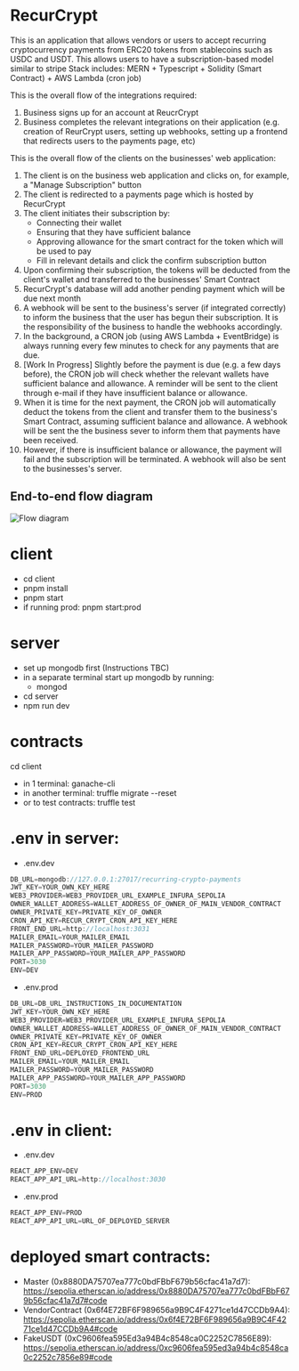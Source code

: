 # RecurCrypt

This is an application that allows vendors or users to accept recurring cryptocurrency payments from ERC20 tokens from stablecoins such as USDC and USDT.
This allows users to have a subscription-based model similar to stripe
Stack includes: MERN + Typescript + Solidity (Smart Contract) + AWS Lambda (cron job)

This is the overall flow of the integrations required:

1. Business signs up for an account at ReucrCrypt
2. Business completes the relevant integrations on their application (e.g. creation of ReurCrypt users, setting up webhooks, setting up a frontend that redirects users to the payments page, etc)

This is the overall flow of the clients on the businesses' web application:

1. The client is on the business web application and clicks on, for example, a "Manage Subscription" button
2. The client is redirected to a payments page which is hosted by RecurCrypt
3. The client initiates their subscription by:
   - Connecting their wallet
   - Ensuring that they have sufficient balance
   - Approving allowance for the smart contract for the token which will be used to pay
   - Fill in relevant details and click the confirm subscription button
4. Upon confirming their subscription, the tokens will be deducted from the client's wallet and transferred to the businesses' Smart Contract
5. RecurCrypt's database will add another pending payment which will be due next month
6. A webhook will be sent to the business's server (if integrated correctly) to inform the business that the user has begun their subscription. It is the responsibility of the business to handle the webhooks accordingly.
7. In the background, a CRON job (using AWS Lambda + EventBridge) is always running every few minutes to check for any payments that are due.
8. [Work In Progress] Slightly before the payment is due (e.g. a few days before), the CRON job will check whether the relevant wallets have sufficient balance and allowance. A reminder will be sent to the client through e-mail if they have insufficient balance or allowance.
9. When it is time for the next payment, the CRON job will automatically deduct the tokens from the client and transfer them to the business's Smart Contract, assuming sufficient balance and allowance. A webhook will be sent the the business sever to inform them that payments have been received.
10. However, if there is insufficient balance or allowance, the payment will fail and the subscription will be terminated. A webhook will also be sent to the businesses's server.

## End-to-end flow diagram

![Flow diagram](https://miro.medium.com/v2/resize:fit:720/format:webp/1*-281EueFK_7Z3ifrSoBx2A.png)

# client

- cd client
- pnpm install
- pnpm start
- if running prod: pnpm start:prod

# server

- set up mongodb first (Instructions TBC)
- in a separate terminal start up mongodb by running:
  - mongod
- cd server
- npm run dev

# contracts

cd client

- in 1 terminal: ganache-cli
- in another terminal: truffle migrate --reset
- or to test contracts: truffle test

# .env in server:

- .env.dev

```Javascript
DB_URL=mongodb://127.0.0.1:27017/recurring-crypto-payments
JWT_KEY=YOUR_OWN_KEY_HERE
WEB3_PROVIDER=WEB3_PROVIDER_URL_EXAMPLE_INFURA_SEPOLIA
OWNER_WALLET_ADDRESS=WALLET_ADDRESS_OF_OWNER_OF_MAIN_VENDOR_CONTRACT
OWNER_PRIVATE_KEY=PRIVATE_KEY_OF_OWNER
CRON_API_KEY=RECUR_CRYPT_CRON_API_KEY_HERE
FRONT_END_URL=http://localhost:3031
MAILER_EMAIL=YOUR_MAILER_EMAIL
MAILER_PASSWORD=YOUR_MAILER_PASSWORD
MAILER_APP_PASSWORD=YOUR_MAILER_APP_PASSWORD
PORT=3030
ENV=DEV
```

- .env.prod

```Javascript
DB_URL=DB_URL_INSTRUCTIONS_IN_DOCUMENTATION
JWT_KEY=YOUR_OWN_KEY_HERE
WEB3_PROVIDER=WEB3_PROVIDER_URL_EXAMPLE_INFURA_SEPOLIA
OWNER_WALLET_ADDRESS=WALLET_ADDRESS_OF_OWNER_OF_MAIN_VENDOR_CONTRACT
OWNER_PRIVATE_KEY=PRIVATE_KEY_OF_OWNER
CRON_API_KEY=RECUR_CRYPT_CRON_API_KEY_HERE
FRONT_END_URL=DEPLOYED_FRONTEND_URL
MAILER_EMAIL=YOUR_MAILER_EMAIL
MAILER_PASSWORD=YOUR_MAILER_PASSWORD
MAILER_APP_PASSWORD=YOUR_MAILER_APP_PASSWORD
PORT=3030
ENV=PROD
```

# .env in client:

- .env.dev

```Javascript
REACT_APP_ENV=DEV
REACT_APP_API_URL=http://localhost:3030
```

- .env.prod

```Javascript
REACT_APP_ENV=PROD
REACT_APP_API_URL=URL_OF_DEPLOYED_SERVER
```

# deployed smart contracts:

- Master (0x8880DA75707ea777c0bdFBbF679b56cfac41a7d7): https://sepolia.etherscan.io/address/0x8880DA75707ea777c0bdFBbF679b56cfac41a7d7#code
- VendorContract (0x6f4E72BF6F989656a9B9C4F4271ce1d47CCDb9A4): https://sepolia.etherscan.io/address/0x6f4E72BF6F989656a9B9C4F4271ce1d47CCDb9A4#code
- FakeUSDT (0xC9606fea595Ed3a94B4c8548ca0C2252C7856E89): https://sepolia.etherscan.io/address/0xc9606fea595ed3a94b4c8548ca0c2252c7856e89#code

